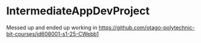 # IntermediateAppDevProject
Messed up and ended up working in https://github.com/otago-polytechnic-bit-courses/id608001-s1-25-CWebb1
